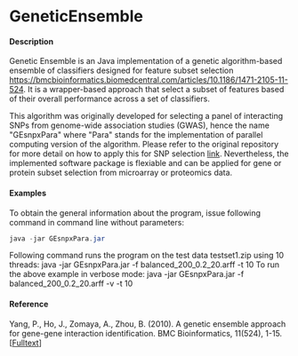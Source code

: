 # GeneticEnsemble

#### Description

Genetic Ensemble is an Java implementation of a genetic algorithm-based ensemble of classifiers designed for feature subset selection https://bmcbioinformatics.biomedcentral.com/articles/10.1186/1471-2105-11-524. It is a wrapper-based approach that select a subset of features based of their overall performance across a set of classifiers.

This algorithm was originally developed for selecting a panel of interacting SNPs from genome-wide association studies (GWAS), hence the name "GEsnpxPara" where "Para" stands for the implementation of parallel computing version of the algorithm. Please refer to the original repository for more detail on how to apply this for SNP selection [link](https://code.google.com/archive/p/genetic-ensemble-snpx/). Nevertheless, the implemented software package is flexiable and can be applied for gene or protein subset selection from microarray or proteomics data.

#### Examples

To obtain the general information about the program, issue following command in command line without parameters: 

```java
java -jar GEsnpxPara.jar
```

Following command runs the program on the test data testset1.zip using 10 threads: java -jar GEsnpxPara.jar -f balanced_200_0.2_20.arff -t 10
To run the above example in verbose mode: java -jar GEsnpxPara.jar -f balanced_200_0.2_20.arff -v -t 10


#### Reference

Yang, P., Ho, J., Zomaya, A., Zhou, B. (2010). A genetic ensemble approach for gene-gene interaction identification. BMC Bioinformatics, 11(524), 1-15. [[Fulltext](https://bmcbioinformatics.biomedcentral.com/articles/10.1186/1471-2105-11-524)]

